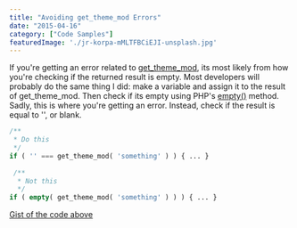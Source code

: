 ```yaml
---
title: "Avoiding get_theme_mod Errors"
date: "2015-04-16"
category: ["Code Samples"]
featuredImage: './jr-korpa-mMLTFBCiEJI-unsplash.jpg'
---
```


If you're getting an error related to [get_theme_mod](https://developer.wordpress.org/reference/functions/get_theme_mod/), its most likely from how you're checking if the returned result is empty. Most developers will probably do the same thing I did: make a variable and assign it to the result of get_theme_mod. Then check if its empty using PHP's [empty()](https://php.net/manual/en/function.empty.php) method. Sadly, this is where you're getting an error. Instead, check if the result is equal to '', or blank.

```php
/**
 * Do this
 */
if ( '' === get_theme_mod( 'something' ) ) { ... }
 
 /**
  * Not this
  */
if ( empty( get_theme_mod( 'something' ) ) ) { ... }
```

[Gist of the code above](https://gist.github.com/slushman/42b281e4a7b368052e6f)
